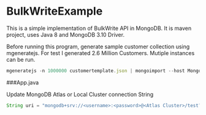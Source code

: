 # BulkWriteExample

This is a simple implementation of BulkWrite API in MongoDB. It is maven project, uses Java 8 and MongoDB 3.10 Driver.

Before running this program, generate sample customer collection using mgeneratejs. For test I generated 2.6 Million Customers. Mutiple instances can be run. 

```javascript
mgeneratejs -n 1000000 customertemplate.json | mongoimport --host MongoServer:27017 --ssl --username <username> --password <Password> --authenticationDatabase admin --db test --collection customers --type json
```
###App.java

Update MongoDB Atlas or Local Cluster connection String
```java
String uri = "mongodb+srv://<username>:<password>@<Atlas Cluster>/test?retryWrites=true&w=majority";
```


